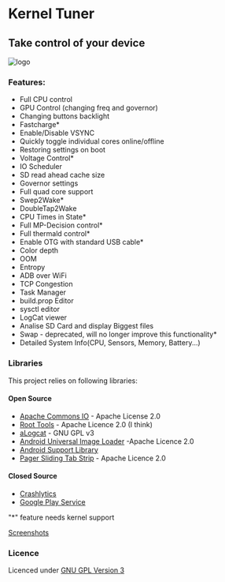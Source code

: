 #  Kernel Tuner 
## Take control of your device

![logo](https://raw.githubusercontent.com/pedja1/Kernel-Tuner/master/dsgn/Kernel%20Tuner-feature-graphic.png)
### Features:

* Full CPU control
* GPU Control (changing freq and governor)
* Changing buttons backlight
* Fastcharge*
* Enable/Disable VSYNC
* Quickly toggle individual cores online/offline
* Restoring settings on boot
* Voltage Control*
* IO Scheduler
* SD read ahead cache size
* Governor settings
* Full quad core support
* Swep2Wake*
* DoubleTap2Wake
* CPU Times in State*
* Full MP-Decision control*
* Full thermald control*
* Enable OTG with standard USB cable*
* Color depth
* OOM
* Entropy
* ADB over WiFi
* TCP Congestion
* Task Manager
* build.prop Editor
* sysctl editor
* LogCat viewer
* Analise SD Card and display Biggest files
* Swap - deprecated, will no longer improve this functionality*
* Detailed System Info(CPU, Sensors, Memory, Battery...)

### Libraries

This project relies on following libraries: 

#### Open Source
* [Apache Commons IO](http://commons.apache.org/proper/commons-io/) - Apache License 2.0
* [Root Tools](https://github.com/Stericson/RootTools) - Apache Licence 2.0 (I think)
* [aLogcat](http://code.google.com/p/alogcat/) - GNU GPL v3
* [Android Universal Image Loader](https://github.com/nostra13/Android-Universal-Image-Loader) -Apache Licence 2.0
* [Android Support Library](http://developer.android.com/tools/support-library/index.html)
* [Pager Sliding Tab Strip](https://github.com/jpardogo/PagerSlidingTabStrip) - Apache Licence 2.0

#### Closed Source  
* [Crashlytics](crashlytics.com)
* [Google Play Service](https://developer.android.com/google/play-services/index.html)

"*"  feature needs kernel support

[Screenshots](http://kerneltuner.pedjaapps.in.rs/screenshots/)

### Licence

Licenced under [GNU GPL Version 3](https://github.com/pedja1/Kernel-Tuner/blob/master/LICENSE)
